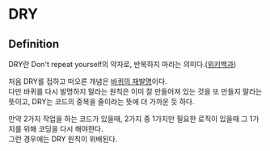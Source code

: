 # DRY

## Definition
DRY란 Don't repeat yourself의 약자로, 반복하지 마라는 의미다.([위키백과](https://ko.wikipedia.org/wiki/%EC%A4%91%EB%B3%B5%EB%B0%B0%EC%A0%9C))

처음 DRY를 접하고 떠오른 개념은 [바퀴의 재발명](https://ko.wikipedia.org/wiki/%EB%B0%94%ED%80%B4%EC%9D%98_%EC%9E%AC%EB%B0%9C%EB%AA%85)이다.  
다만 바퀴를 다시 발명하지 말라는 원칙은 이미 잘 만들어져 있는 것을 또 만들지 말라는 뜻이고,
DRY는 코드의 중복을 줄이라는 뜻에 더 가까운 듯 하다.

만약 2가지 작업을 하는 코드가 있을때, 2가지 중 1가지만 필요한 로직이 있을때 그 1가지를 위해 코딩을 다시 해야한다.  
그런 경우에는 DRY 원칙이 위배된다.